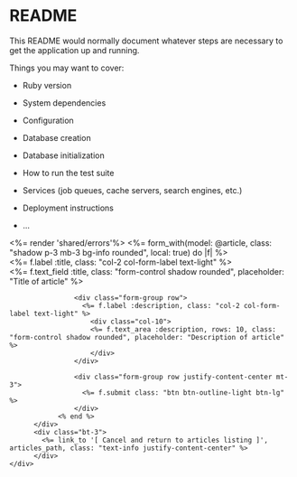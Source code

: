 # README

This README would normally document whatever steps are necessary to get the
application up and running.

Things you may want to cover:

* Ruby version

* System dependencies

* Configuration

* Database creation

* Database initialization

* How to run the test suite

* Services (job queues, cache servers, search engines, etc.)

* Deployment instructions

* ...


<div class="container">
    <div class="row justify-content-center">        
          <div class="col-10">
              <%= render 'shared/errors'%>
              <%= form_with(model: @article, class: "shadow p-3 mb-3 bg-info rounded", local: true) do |f| %>
                  <div class="form-group row mb-3">
                    <%= f.label :title, class: "col-2 col-form-label text-light" %>
                      <div class="col-10">
                        <%= f.text_field :title, class: "form-control shadow rounded", placeholder: "Title of article" %>
                      </div>
                  </div>

                    <div class="form-group row">
                      <%= f.label :description, class: "col-2 col-form-label text-light" %>
                        <div class="col-10"> 
                        <%= f.text_area :description, rows: 10, class: "form-control shadow rounded", placeholder: "Description of article" %>
                        </div>
                    </div>
                
                    <div class="form-group row justify-content-center mt-3">
                      <%= f.submit class: "btn btn-outline-light btn-lg" %>
                    </div>
                <% end %>
          </div>
          <div class="bt-3">
            <%= link_to '[ Cancel and return to articles listing ]', articles_path, class: "text-info justify-content-center" %>
          </div>
    </div>
</div>



